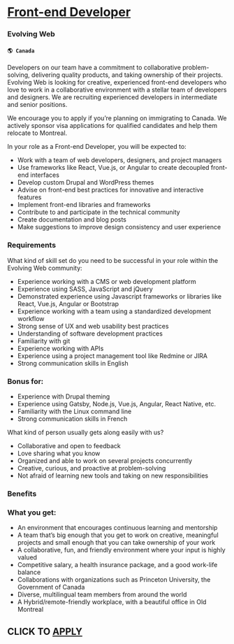 # [Front-end Developer](https://www.remotewlb.com/apply/front-end-developer-57564)  
### Evolving Web  
#### `🌎 Canada`  

Developers on our team have a commitment to collaborative problem-solving, delivering quality products, and taking ownership of their projects. Evolving Web is looking for creative, experienced front-end developers who love to work in a collaborative environment with a stellar team of developers and designers. We are recruiting experienced developers in intermediate and senior positions.

We encourage you to apply if you’re planning on immigrating to Canada. We actively sponsor visa applications for qualified candidates and help them relocate to Montreal.

In your role as a Front-end Developer, you will be expected to:

  * Work with a team of web developers, designers, and project managers
  * Use frameworks like React, Vue.js, or Angular to create decoupled front-end interfaces
  * Develop custom Drupal and WordPress themes
  * Advise on front-end best practices for innovative and interactive features
  * Implement front-end libraries and frameworks
  * Contribute to and participate in the technical community
  * Create documentation and blog posts
  * Make suggestions to improve design consistency and user experience

### Requirements

What kind of skill set do you need to be successful in your role within the Evolving Web community:

  * Experience working with a CMS or web development platform
  * Experience using SASS, JavaScript and jQuery
  * Demonstrated experience using Javascript frameworks or libraries like React, Vue.js, Angular or Bootstrap
  * Experience working with a team using a standardized development workflow
  * Strong sense of UX and web usability best practices
  * Understanding of software development practices
  * Familiarity with git
  * Experience working with APIs
  * Experience using a project management tool like Redmine or JIRA
  * Strong communication skills in English

### Bonus for:

  * Experience with Drupal theming
  * Experience using Gatsby, Node.js, Vue.js, Angular, React Native, etc.
  * Familiarity with the Linux command line
  * Strong communication skills in French

What kind of person usually gets along easily with us?

  * Collaborative and open to feedback
  * Love sharing what you know
  * Organized and able to work on several projects concurrently
  * Creative, curious, and proactive at problem-solving
  * Not afraid of learning new tools and taking on new responsibilities

### Benefits

### What you get:

  * An environment that encourages continuous learning and mentorship
  * A team that’s big enough that you get to work on creative, meaningful projects and small enough that you can take ownership of your work
  * A collaborative, fun, and friendly environment where your input is highly valued
  * Competitive salary, a health insurance package, and a good work-life balance
  * Collaborations with organizations such as Princeton University, the Government of Canada
  * Diverse, multilingual team members from around the world
  * A Hybrid/remote-friendly workplace, with a beautiful office in Old Montreal

  
## CLICK TO [APPLY](https://www.remotewlb.com/apply/front-end-developer-57564)

